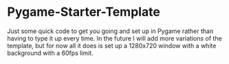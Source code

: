 # Pygame-Starter-Template

Just some quick code to get you going and set up in Pygame rather than having to type it up every time.  In the future I will add more variations of the template, but for now
all it does is set up a 1280x720 window with a white background with a 60fps limit.

